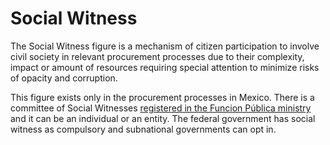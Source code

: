 # Social Witness

The Social Witness figure is a mechanism of citizen participation to involve civil society in relevant procurement processes due to their complexity, impact or amount of resources requiring special attention to minimize risks of opacity and corruption. 

This figure exists only in the procurement processes in Mexico. There is a committee of Social Witnesses [registered in the Funcion Pública ministry](http://www.funcionpublica.gob.mx/unaopspf/tsocial/tsocial.htm) and it can be an individual or an entity. The federal government has social witness as compulsory and subnational governments can opt in. 

